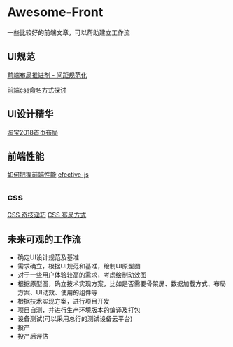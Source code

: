 # Awesome-Front
一些比较好的前端文章，可以帮助建立工作流

## UI规范
[前端布局推进剂 - 间距规范化](https://juejin.im/post/5ad0a366f265da239b41dbaf)

[前端css命名方式探讨](https://juejin.im/post/5ba862d9f265da0ae472868a)

## UI设计精华
[淘宝2018首页布局](https://juejin.im/entry/5be98e0351882518805aac2e?utm_source=gold_browser_extension)

## 前端性能
[如何把握前端性能](https://juejin.im/post/5b9e61b15188255c980bc6fd)
[efective-js](https://www.yinchengli.com/2016/09/17/using-html-css-instead-of-js/)

## css
[CSS 奇技淫巧](https://github.com/chokcoco/iCSS)
[CSS 布局方式](https://segmentfault.com/a/1190000010989110#articleHeader18)

## 未来可观的工作流
* 确定UI设计规范及基准
* 需求确立，根据UI规范和基准，绘制UI原型图
* 对于一些用户体验较高的需求，考虑绘制动效图
* 根据原型图，确立技术实现方案，比如是否需要骨架屏、数据加载方式、布局方案、UI动效、使用的组件等
* 根据技术实现方案，进行项目开发
* 项目自测，并进行生产环境版本的编译及打包
* 设备测试(可以采用总行的测试设备云平台)
* 投产
* 投产后评估
